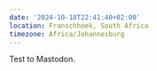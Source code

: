 ```yaml
---
date: '2024-10-18T22:41:40+02:00'
location: Franschhoek, South Africa
timezone: Africa/Johannesburg
---
```

Test to Mastodon.
